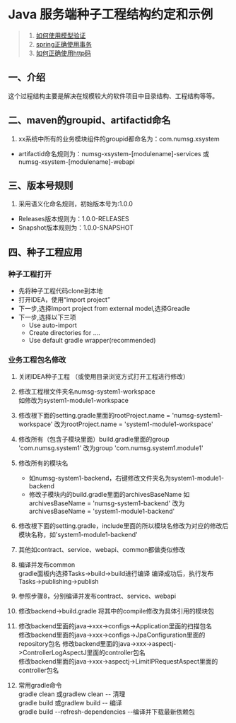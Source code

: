 # Java 服务端种子工程结构约定和示例

> 1. [如何使用模型验证](docs/how-to-use-model-validate.markdown)
> 2. [spring正确使用事务](docs/how-to-use-transactional.markdown)
> 3. [如何正确使用http码](docs/how-to-use-http-status-code.markdown)

## 一、介绍
这个过程结构主要是解决在规模较大的软件项目中目录结构、工程结构等等。

## 二、maven的groupid、artifactid命名
1. xx系统中所有的业务模块组件的groupid都命名为：com.numsg.xsystem
* artifactid命名规则为：numsg-xsystem-[modulename]-services 或 numsg-xsystem-[modulename]-webapi  

## 三、版本号规则
1. 采用语义化命名规则，初始版本号为:1.0.0
* Releases版本规则为：1.0.0-RELEASES
* Snapshot版本规则为：1.0.0-SNAPSHOT

## 四、种子工程应用  
### 种子工程打开 
* 先将种子工程代码clone到本地
* 打开IDEA，使用“import project”  
* 下一步,选择Import project from external model,选择Greadle
* 下一步,选择以下三项
    * Use auto-import  
    * Create directories for ....  
    * Use default gradle wrapper(recommended)  
    
### 业务工程包名修改 
1. 关闭IDEA种子工程 （或使用目录浏览方式打开工程进行修改） 
2. 修改工程根文件夹名numsg-system1-workspace  
    如修改为system1-module1-workspace
3. 修改根下面的setting.gradle里面的rootProject.name = 'numsg-system1-workspace'
改为rootProject.name = 'system1-module1-workspace'  
4. 修改所有（包含子模块里面）build.gradle里面的group 'com.numsg.system1'
改为group 'com.numsg.system1.module1'  
5. 修改所有的模块名  
    *  如numsg-system1-backend，右键修改文件夹名为system1-module1-backend
    *  修改子模块内的build.gradle里面的archivesBaseName
      如archivesBaseName = 'numsg-system1-backend'
       改为archivesBaseName = 'system1-module1-backend'  
       
6. 修改根下面的setting.gradle，include里面的所以模块名修改为对应的修改后模块名称，如'system1-module1-backend' 
7. 其他如contract、service、webapi、common都做类似修改    
8. 编译并发布common   
gradle面板内选择Tasks->build->build进行编译
编译成功后，执行发布Tasks->publishing->publish
9. 参照步骤8，分别编译并发布contract、service、webapi
10. 修改backend->build.gradle
将其中的compile修改为具体引用的模块包  
11. 修改backend里面的java->xxx->configs->Application里面的扫描包名  
    修改backend里面的java->xxx->configs->JpaConfiguration里面的repository包名
    修改backend里面的java->xxx->aspectj->ControllerLogAspectJ里面的controller包名  
    修改backend里面的java->xxx->aspectj->LimitIPRequestAspect里面的controller包名

12. 常用gradle命令  
gradle clean  或gradlew  clean          -- 清理  
gradle build  或gradlew  build          -- 编译  
gradle build --refresh-dependencies     --编译并下载最新依赖包  

